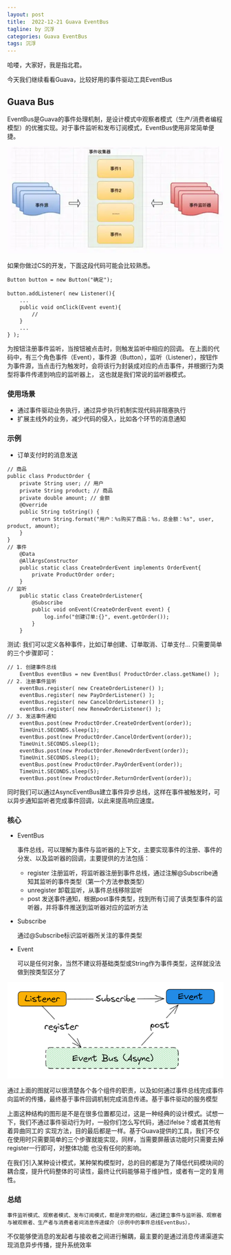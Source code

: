 ```yaml
---
layout: post
title:  2022-12-21 Guava EventBus
tagline: by 沉浮
categories: Guava EventBus
tags: 沉浮
---
```


哈喽，大家好，我是指北君。  

今天我们继续看看Guava，比较好用的事件驱动工具EventBus

<!--more-->
## Guava Bus

EventBus是Guava的事件处理机制，是设计模式中观察者模式（生产/消费者编程模型）的优雅实现。对于事件监听和发布订阅模式，EventBus使用非常简单便捷。

![event-listener](/assets/images/2022/sucls/12_21/event-listener.png)

如果你做过CS的开发，下面这段代码可能会比较熟悉。

```
Button button = new Button("确定");

button.addListener( new Listener(){
    ...
    public void onClick(Event event){
        // 
    }
    ...
} );
```
为按钮注册事件监听，当按钮被点击时，则触发监听中相应的回调。
在上面的代码中，有三个角色事件（Event），事件源（Button），监听（Listener），按钮作为事件源，当点击行为触发时，会将该行为封装成对应的点击事件，并根据行为类型将事件传递到响应的监听器上，
这也就是我们常说的监听器模式。

### 使用场景

+ 通过事件驱动业务执行，通过异步执行机制实现代码非阻塞执行
+ 扩展主线外的业务，减少代码的侵入，比如各个环节的消息通知

### 示例
+ 订单支付时的消息发送

```
// 商品
public class ProductOrder {
    private String user; // 用户
    private String product; // 商品
    private double amount; // 金额
    @Override
    public String toString() {
        return String.format("用户：%s购买了商品：%s，总金额：%s", user, product, amount);
    }
}
// 事件
    @Data
    @AllArgsConstructor
    public static class CreateOrderEvent implements OrderEvent{
        private ProductOrder order;
    }
// 监听
    public static class CreateOrderListener{
        @Subscribe
        public void onEvent(CreateOrderEvent event) {
            log.info("创建订单:{}", event.getOrder());
        }
    }
```
测试:
我们可以定义各种事件，比如订单创建、订单取消、订单支付...
只需要简单的三个步骤即可：
```
// 1. 创建事件总线
    EventBus eventBus = new EventBus( ProductOrder.class.getName() );
// 2. 注册事件监听
    eventBus.register( new CreateOrderListener() );
    eventBus.register( new PayOrderListener() );
    eventBus.register( new CancelOrderListener() );
    eventBus.register( new RenewOrderListener() );
// 3. 发送事件通知
    eventBus.post(new ProductOrder.CreateOrderEvent(order));
    TimeUnit.SECONDS.sleep(1);
    eventBus.post(new ProductOrder.CancelOrderEvent(order));
    TimeUnit.SECONDS.sleep(1);
    eventBus.post(new ProductOrder.RenewOrderEvent(order));
    TimeUnit.SECONDS.sleep(1);
    eventBus.post(new ProductOrder.PayOrderEvent(order));
    TimeUnit.SECONDS.sleep(5);
    eventBus.post(new ProductOrder.ReturnOrderEvent(order));
```
同时我们可以通过AsyncEventBus建立事件异步总线，这样在事件被触发时，可以异步通知监听者完成事件回调，以此来提高响应速度。

### 核心
+ EventBus

    事件总线，可以理解为事件与监听器的上下文，主要实现事件的注册、事件的分发、以及监听器的回调，主要提供的方法包括：

  - register 注册监听，将监听器注册到事件总线，通过注解@Subscribe通知其监听的事件类型（第一个方法参数类型）
  - unregister 卸载监听，从事件总线移除监听
  - post 发送事件通知，根据post事件类型，找到所有订阅了该类型事件的监听器，并将事件推送到监听器对应的监听方法

+ Subscribe

    通过@Subscribe标识监听器所关注的事件类型

+ Event

    可以是任何对象，当然不建议将基础类型或String作为事件类型，这样就没法做到按类型区分了

![event-bus](/assets/images/2022/sucls/12_21/event-bus.png)

通过上面的图就可以很清楚各个各个组件的职责，以及如何通过事件总线完成事件向监听的传播，最终基于事件回调机制完成消息传递。基于事件驱动的服务模型
	
上面这种结构的图形是不是在很多位置都见过，这是一种经典的设计模式。试想一下，我们不通过事件驱动行为时，一般你们怎么写代码，通过ifelse？或者其他有着异曲同工的
实现方法，目的最后都是一样。基于Guava提供的工具，我们不仅在使用时只需要简单的三个步骤就能实现，同样，当需要屏蔽该功能时只需要去掉register一行即可，对整体功能
也没有任何的影响。

>>
在我们引入某种设计模式，某种架构模型时，总的目的都是为了降低代码模块间的耦合度，提升代码整体的可读性，最终让代码能够易于维护性，或者有一定的复用性。

### 总结

    事件监听模式、观察者模式、发布订阅模式，都是非常的相似，通过建立事件与监听器、观察者与被观察者、生产者与消费者者间消息传递媒介（示例中的事件总线EventBus），
不仅能够使消息的发起者与接收者之间进行解耦，最主要的是通过消息传递渠道实现消息异步传播，提升系统效率